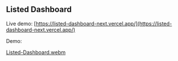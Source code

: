 ## Listed Dashboard

Live demo: [https://listed-dashboard-next.vercel.app/](https://listed-dashboard-next.vercel.app/)

Demo: 

[Listed-Dashboard.webm](https://user-images.githubusercontent.com/104677763/232226034-571c0337-d695-4f20-9c82-b634e8ac182c.webm)
